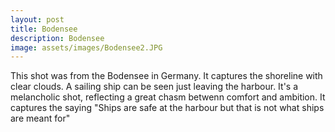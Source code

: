 ```yaml
---
layout: post
title: Bodensee
description: Bodensee
image: assets/images/Bodensee2.JPG
---
```


This shot was from the Bodensee in Germany. It captures the shoreline with clear clouds. A sailing ship can be seen just leaving the harbour. It's a melancholic shot, reflecting a great chasm betwenn comfort and ambition. It captures the saying "Ships are safe at the harbour but that is not what ships are meant for"


